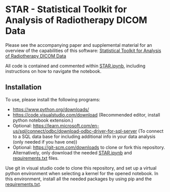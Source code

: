 # STAR - Statistical Toolkit for Analysis of Radiotherapy DICOM Data

Please see the accompanying paper and supplemental material for an overview of the capabilities of this software: [Statistical Toolkit for Analysis of Radiotherapy DICOM Data](https://doi.org/10.1088/2057-1976/ade9cb)

All code is contained and commented within [STAR.ipynb](https://github.com/m-kinz/STAR/blob/main/STAR.ipynb), including instructions on how to navigate the notebook.

## Installation
To use, please install the following programs: 

- https://www.python.org/downloads/
- https://code.visualstudio.com/download (Recommended editor, install python notebook extension.)
- Optional: https://learn.microsoft.com/en-us/sql/connect/odbc/download-odbc-driver-for-sql-server (To connect to a SQL data base for including additional info in your data analysis (only needed if you have one))
- Optional: https://git-scm.com/downloads to clone or fork this repository. Alternatively, only download the needed [STAR.ipynb](https://github.com/m-kinz/STAR/blob/main/STAR.ipynb) and [requirements.txt](https://github.com/m-kinz/STAR/blob/main/requirements.txt) files.

Use git in visual studio code to clone this repository, and set up a virtual python environment when selecting a kernel for the opened notebook. In this environment, install all the needed packages by using pip and the [requirements.txt](https://github.com/m-kinz/STAR/blob/main/requirements.txt).
